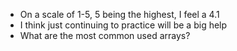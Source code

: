 - On a scale of 1-5, 5 being the highest, I feel a 4.1
- I think just continuing to practice will be a big help
- What are the most common used arrays?